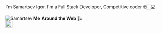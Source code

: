 I'm Samartsev Igor. I'm a Full Stack Developer, Competitive coder 🤓🏻‍💻.


 <img align="left" alt="Samartsev" src="https://camo.githubusercontent.com/2ca054c02a4bfacf47fb15332d6569718926ee2135f36c4ea6468a760cb8b206/68747470733a2f2f66726f6767692e65732f6769746875622f38626974636f772e676966" />  


**Me Around the Web 📱:**
<br/>
<a href="https://www.linkedin.com/in/igor-samartsev/">
  <img align="left" alt="Samartsev's LinkdeIN" width="22px" src="https://cdn.jsdelivr.net/npm/simple-icons@v3/icons/linkedin.svg" />
</a>







